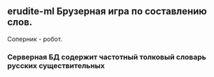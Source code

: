 ## erudite-ml Брузерная игра по составлению слов.
Соперник - робот.
### Серверная БД содержит частотный толковый словарь русских существительных
